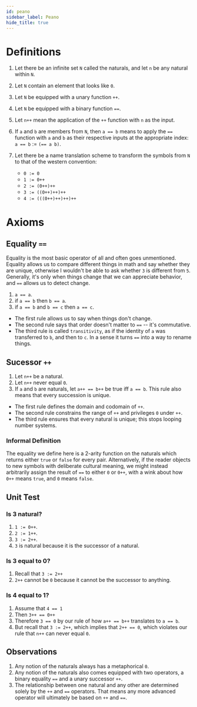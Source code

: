```yaml
---
id: peano
sidebar_label: Peano
hide_title: true
---
```


# Definitions

1. Let there be an infinite set `N` called the naturals, and let `n` be any
   natural within `N`.
2. Let `N` contain an element that looks like `0`.
3. Let `N` be equipped with a unary function `++`.
4. Let `N` be equipped with a binary function `==`.
5. Let `n++` mean the application of the `++` function with `n` as the input.
6. If `a` and `b` are members from `N`, then `a == b` means to apply the `==`
   function with `a` and `b` as their respective inputs at the appropriate 
   index: `a == b` := `(== a b)`.

7. Let there be a name translation scheme to transform the symbols from `N` to
   that of the western convention:

   * `0 := 0`
   * `1 := 0++`
   * `2 := (0++)++`
   * `3 := ((0++)++)++`
   * `4 := (((0++)++)++)++`

# Axioms

## Equality `==`

Equality is the most basic operator of all and often goes unmentioned. Equality
allows us to compare different things in math and say whether they are unique,
otherwise I wouldn't be able to ask whether `3` is different from `5`.
Generally, it's only when things change that we can appreciate behavior, and
`==` allows us to detect change.

1. `a == a`.
2. if `a == b` then `b == a`.
3. if `a == b` and `b == c` then `a == c`.

* The first rule allows us to say when things don't change.
* The second rule says that order doesn't matter to `==` -- it's commutative.
* The third rule is called `transitivity`, as if the identity of `a` was 
  transferred to `b`, and then to `c`. In a sense it turns `==` into a way to
  rename things.

## Sucessor `++`

1. Let `n++` be a natural.
2. Let `n++` never equal `0`. 
3. If `a` and `b` are naturals, let `a++ == b++` be true iff `a == b`. This
   rule also means that every succession is unique.

* The first rule defines the domain and codomain of `++`.
* The second rule constrains the range of `++` and privileges `0` under `++`.
* The third rule ensures that every natural is unique; this stops looping number
  systems.

### Informal Definition

The equality we define here is a 2-arity function on the naturals which returns 
either `true` or `false` for every pair. Alternatively, if the reader objects to
new symbols with deliberate cultural meaning, we might instead arbitrarily 
assign the result of `==` to either `0` or `0++`, with a wink about how `0++`
means `true`, and `0` means `false`.

## Unit Test

### Is 3 natural?

1. `1 := 0++`.
2. `2 := 1++`.
3. `3 := 2++`.
4. `3` is natural because it is the successor of a natural.

### Is 3 equal to 0?

1. Recall that `3 := 2++`
2. `2++` cannot be `0` because it cannot be the successor to anything.

### Is 4 equal to 1?

1. Assume that `4 == 1` 
2. Then `3++ == 0++`
3. Therefore `3 == 0` by our rule of how `a++ == b++` translates to `a == b`.
4. But recall that `3 := 2++`, which implies that `2++ == 0`, which violates our
   rule that `n++` can never equal `0`.

## Observations

1. Any notion of the naturals always has a metaphorical `0`.
2. Any notion of the naturals also comes equipped with two operators, a binary
   equality `==` and a unary successor `++`.
3. The relationship between one natural and any other are determined solely by
   the `++` and `==` operators. That means any more advanced operator will
   ultimately be based on `++` and `==`.

